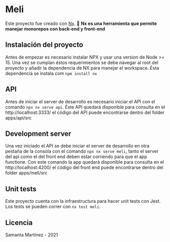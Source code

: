 # Meli

Este proyecto fue creado con [Nx](https://nx.dev).
🔎 **Nx es una herramienta que permite manejar monorepos con back-end y front-end**

## Instalación del proyecto

Antes de empezar es necesario instalar NPX y usar una version de Node >= 15. Una vez se cumplan éstos requerimientos se debe navegar al root del proyecto y añadir la dependencia de NX para manejar el workspace. Ésta dependencia se instala com `npm install nx`

## API

Antes de iniciar el server de desarrollo es necesario iniciar el API con el comando `npx nx serve api`. Éste API quedará disponible para consulta en el http://localhost:3333/ el código del API puede encontrarse dentro del folder apps/api/src
## Development server

Una vez iniciado el API se debe iniciar el server de desarrollo en otra pestaña de la consola con el comando `npx nx serve meli`, tanto el server del api como el del front end deben estar corriendo para que el app functione. Con este comando la app quedará disponible para consulta en el http://localhost:4200/ el código del front end puede encontrarse dentro del folder apps/meli/src
## Unit tests

Este proyecto cuenta con la infraestructura para hacer unit tests con Jest. Los tests se pueden correr con `nx test meli`.

## Licencia
Samanta Martínez - 2021
